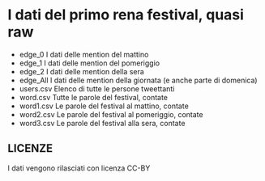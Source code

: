 I dati del primo rena festival, quasi raw
================

* edge_0 I dati delle mention del mattino
* edge_1 I dati delle mention del pomeriggio
* edge_2 I dati delle mention della sera
* edge_All I dati delle mention della giornata (e anche parte di domenica)
* users.csv Elenco di tutte le persone tweettanti
* word.csv Tutte le parole del festival, contate
* word1.csv Le parole del festival al mattino, contate
* word2.csv Le parole del festival al pomeriggio, contate
* word3.csv Le parole del festival alla sera, contate


## LICENZE
I dati vengono rilasciati con licenza CC-BY
